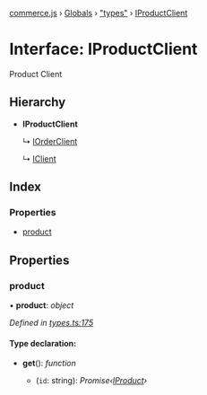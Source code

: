 [commerce.js](../README.md) › [Globals](../globals.md) › ["types"](../modules/_types_.md) › [IProductClient](_types_.iproductclient.md)

# Interface: IProductClient

Product Client

## Hierarchy

* **IProductClient**

  ↳ [IOrderClient](_types_.iorderclient.md)

  ↳ [IClient](_types_.iclient.md)

## Index

### Properties

* [product](_types_.iproductclient.md#product)

## Properties

###  product

• **product**: *object*

*Defined in [types.ts:175](https://github.com/shopjs/commerce.js/blob/eb9b867/src/types.ts#L175)*

#### Type declaration:

* **get**(): *function*

  * (`id`: string): *Promise‹[IProduct](_types_.iproduct.md)›*
